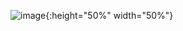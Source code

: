 
![image](https://drive.google.com/uc?export=view&id=1_8y9jYwp1cFnVYDLkO34DEEdf_cipICh){:height="50%" width="50%"}
